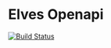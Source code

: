 # Elves Openapi

[![Build Status](https://www.travis-ci.org/elves-project/openapi.svg?branch=master)](https://www.travis-ci.org/elves-project/openapi)

